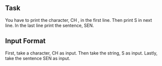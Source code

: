 ## Task
You have to print the character, CH , in the first line. Then print S in next line. In the last line print the sentence, SEN.

## Input Format
First, take a character, CH as input.
Then take the string, S as input.
Lastly, take the sentence SEN as input.